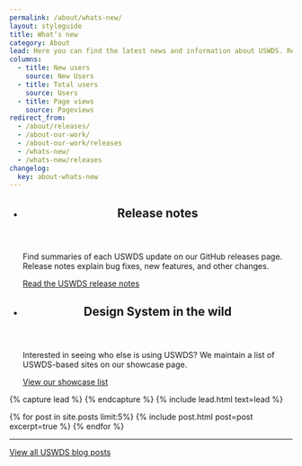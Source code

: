 ```yaml
---
permalink: /about/whats-new/
layout: styleguide
title: What’s new
category: About
lead: Here you can find the latest news and information about USWDS. Read our latest release notes, learn about our impact in the government, and learn how we conduct user research to continuously improve our product and process.
columns:
  - title: New users
    source: New Users
  - title: Total users
    source: Users
  - title: Page views
    source: Pageviews
redirect_from:
  - /about/releases/
  - /about-our-work/
  - /about-our-work/releases
  - /whats-new/
  - /whats-new/releases
changelog:
  key: about-whats-new
---
```


<ul class="usa-card-group margin-top-6">
  <li class="usa-card site-component-card desktop:grid-col-6">
    <div class="usa-card__container">
      <header class="usa-card__header">
        <h2 class="usa-card__heading font-lang-lg">Release notes</h2>
      </header>
      <div class="usa-card__body font-lang-sm">
        <p>Find summaries of each USWDS update on our GitHub releases page. Release notes explain bug fixes, new features, and other changes.</p>
      </div>
      <div class="usa-card__footer">
        <a class="usa-button" href="">Read the USWDS release notes</a>
      </div>
    </div>
  </li>
  <li class="usa-card site-component-card desktop:grid-col-6">
    <div class="usa-card__container">
      <header class="usa-card__header">
        <h2 class="usa-card__heading font-lang-lg">Design System in the wild</h2>
      </header>
      <div class="usa-card__body font-lang-sm">
        <p>Interested in seeing who else is using USWDS? We maintain a list of USWDS-based sites on our showcase page.</p>
      </div>
      <div class="usa-card__footer">
        <a class="usa-button" href="{{ site.baseurl }}/documentation/showcase">View our showcase list</a>
      </div>
    </div>
  </li>
</ul>

{% capture lead %}
{% endcapture %}
{% include lead.html text=lead %}

{% for post in site.posts limit:5%}
  {% include post.html post=post excerpt=true  %}
{% endfor %}

---

<a class="usa-button margin-top-3" href="">View all USWDS blog posts</a>